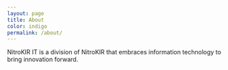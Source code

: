 ```yaml
---
layout: page
title: About
color: indigo
permalink: /about/
---
```


NitroKIR IT is a division of NitroKIR that embraces information technology to bring innovation forward.